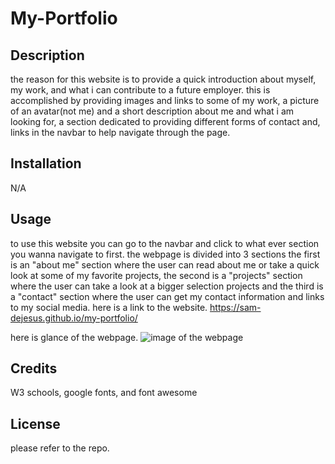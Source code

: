 # My-Portfolio

## Description
the reason for this website is to provide a quick introduction about myself, my work, and what i can contribute to a future employer. this is accomplished by providing images and links to some of my work, a picture of an avatar(not me) and a short description about me and what i am looking for, a section dedicated to providing different forms of contact and, links in the navbar to help navigate through the page.

## Installation
N/A

## Usage
to use this website you can go to the navbar and click to what ever section you wanna navigate to first. the webpage is divided into 3 sections the first is an "about me" section where the user can read about me or take a quick look at some of my favorite projects, the second is a "projects" section where the user can take a look at a bigger selection projects and the third is a "contact" section where the user can get my contact information and links to my social media.
here is a link to the website. https://sam-dejesus.github.io/my-portfolio/

here is glance of the webpage.
![image of the webpage](asset/images/127.0.0.1_5500_index.html.png)
## Credits
W3 schools, google fonts, and font awesome

## License
please refer to the repo.